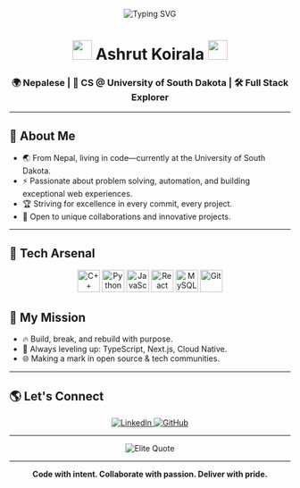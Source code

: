<!-- Elite GitHub Profile README for Ashrut Koirala -->

<p align="center">
  <img src="https://readme-typing-svg.demolab.com?font=Fira+Code&duration=3500&pause=1000&color=5BCEFA&center=true&vCenter=true&width=435&lines=Hey+there%2C+I'm+Ashrut+Koirala+%F0%9F%91%8B;Code.+Innovate.+Inspire." alt="Typing SVG" />
</p>

<h1 align="center">
  <img src="https://cdn.jsdelivr.net/gh/devicons/devicon/icons/neovim/neovim-original.svg" width="35"/> Ashrut Koirala <img src="https://cdn.jsdelivr.net/gh/devicons/devicon/icons/python/python-original.svg" width="35"/>
</h1>
<h3 align="center">🌍 Nepalese | 🚀 CS @ University of South Dakota | 🛠️ Full Stack Explorer</h3>

---


## 👑 About Me

- 🌏 From Nepal, living in code—currently at the University of South Dakota.
- ⚡ Passionate about problem solving, automation, and building exceptional web experiences.
- 🏆 Striving for excellence in every commit, every project.
- 🤝 Open to unique collaborations and innovative projects.

---

## 🧠 Tech Arsenal

<p align="center">
  <img src="https://cdn.jsdelivr.net/gh/devicons/devicon/icons/cplusplus/cplusplus-original.svg" width="40" title="C++"/>
  <img src="https://cdn.jsdelivr.net/gh/devicons/devicon/icons/python/python-original.svg" width="40" title="Python"/>
  <img src="https://cdn.jsdelivr.net/gh/devicons/devicon/icons/javascript/javascript-original.svg" width="40" title="JavaScript"/>
  <img src="https://cdn.jsdelivr.net/gh/devicons/devicon/icons/react/react-original.svg" width="40" title="React"/>
  <img src="https://cdn.jsdelivr.net/gh/devicons/devicon/icons/mysql/mysql-original.svg" width="40" title="MySQL"/>
  <img src="https://cdn.jsdelivr.net/gh/devicons/devicon/icons/git/git-original.svg" width="40" title="Git"/>

</p>

## 🚀 My Mission

- 🔥 Build, break, and rebuild with purpose.
- 🌱 Always leveling up: TypeScript, Next.js, Cloud Native.
- 🌐 Making a mark in open source & tech communities.

---

## 🌎 Let's Connect

<p align="center">
  <a href="https://www.linkedin.com/in/ashrut-koirala-6613b0345/" target="_blank">
    <img src="https://img.shields.io/badge/LinkedIn-%230077B5.svg?style=for-the-badge&logo=linkedin&logoColor=white" alt="LinkedIn"/>
  </a>

  <a href="https://github.com/AKC10" target="_blank">
    <img src="https://img.shields.io/badge/GitHub-181717?style=for-the-badge&logo=github&logoColor=white" alt="GitHub"/>
  </a>
</p>

---

<p align="center">
  <img src="https://quotes-github-readme.vercel.app/api?type=horizontal&theme=radical&quote=Success%20is%20not%20final%2C%20failure%20is%20not%20fatal%3A%20It%20is%20the%20courage%20to%20continue%20that%20counts.&author=Winston%20Churchill" alt="Elite Quote"/>
</p>

---

<p align="center"><b>Code with intent. Collaborate with passion. Deliver with pride.</b></p>
